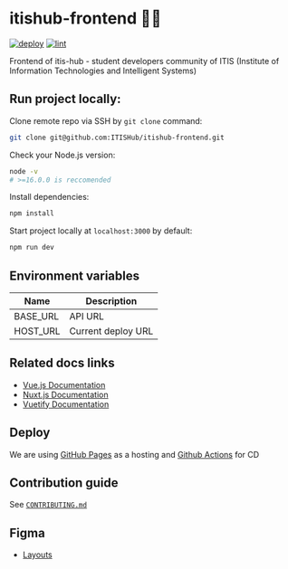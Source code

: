 # itishub-frontend 🏳️‍🌈
[![deploy](https://github.com/ITISHub/itishub-frontend/actions/workflows/main.yml/badge.svg?branch=master)](https://github.com/ITISHub/itishub-frontend/actions/workflows/main.yml) [![lint](https://github.com/ITISHub/itishub-frontend/actions/workflows/lint.yml/badge.svg?branch=master)](https://github.com/ITISHub/itishub-frontend/actions/workflows/lint.yml)

Frontend of itis-hub - student developers community of ITIS (Institute of Information Technologies and Intelligent Systems)

## Run project locally:
Clone remote repo via SSH by `git clone` command:
```bash
git clone git@github.com:ITISHub/itishub-frontend.git
```

Check your Node.js version:
```bash
node -v
# >=16.0.0 is reccomended
```

Install dependencies:
```bash
npm install
```

Start project locally at `localhost:3000` by default:
```bash
npm run dev
```

## Environment variables

| Name  | Description  |
|---|---|
| BASE_URL  | API URL |
| HOST_URL  | Current deploy URL |

## Related docs links
* [Vue.js Documentation](https://vuejs.org/v2/guide/)
* [Nuxt.js Documentation](https://ru.nuxtjs.org/guide)
* [Vuetify Documentation](https://vuetifyjs.com/ru/getting-started/quick-start/)
## Deploy
We are using [GitHub Pages](https://docs.github.com/en/pages/configuring-a-custom-domain-for-your-github-pages-site) as a hosting and [Github Actions](https://docs.github.com/en/actions) for CD

## Contribution guide

See [`CONTRIBUTING.md`](https://github.com/ITISHub/itishub-frontend/blob/master/CONTRIBUTING.md)
## Figma
* [Layouts](https://www.figma.com/file/ZUOg34TnNrrcz21H1WjxeC/ITIS-hub?node-id=0%3A1)
